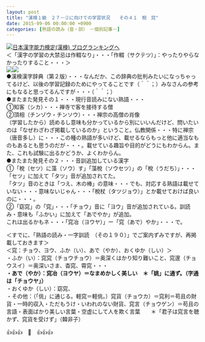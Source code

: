 ```yaml
---
layout: post
title: "漢検１級　２７－②に向けての学習状況　　その４１　梲　窕"
date: 2015-09-06 00:00:00 +0900
categories: [熟語の読み（音・訓）　－個別記事－]
---
```


[![](/syuusyuu9701/assets/images/漢検１級-２７－②に向けての学習状況-その４１-梲-窕-br_c_3028_1.gif)](http://blog.with2.net/link.php?1659096:3028 "日本漢字能力検定(漢検) ブログランキングへ")[日本漢字能力検定(漢検) ブログランキングへ](http://blog.with2.net/link.php?1659096:3028)  
＜「漢字の学習の大禁忌は作輟なり」・・・「作輟（サクテツ）」：やったりやらなかったりすること・・・＞  
![](/syuusyuu9701/assets/images/漢検１級-２７－②に向けての学習状況-その４１-梲-窕-168d39b2bb0b15d972ca13f82aca9e7c.jpg)![](/syuusyuu9701/assets/images/漢検１級-２７－②に向けての学習状況-その４１-梲-窕-d4c16e63c256b1f67b1a6e820ab7dfea.jpg)  
●漢検漢字辞典（第２版）・・・なんだか、この辞典の批判みたいになっちゃってるけど、以後の学習記録のためにやってることです（＾＾；）みなさんの参考にもなると思ってるんですが・・・（＾＾；）  
●またまた発見その１・・・現行音読みにない熟語・・・  
①知客（シカ）・・・禅寺で客を接待する僧  
②頂相（チンゾウ・チンソウ）・・・禅宗の高僧の肖像  
（学習したから）読めるし意味も分かっているから別にいいんだけど、問いたいのは「なぜわざわざ掲載しているのか」ということ。仏教関係・・・特に禅宗（唐音多し）に・・・この種の熟語が多いけど、載せるならもっと他に適当なものもあるとも思うのだが・・・。載せている趣旨や目的がどうにもわからん。また、これも試験に出るかどうか、よくわからん。  
●またまた発見その２・・・音訓追加している漢字  
①「梲（セツ）に藻（ソウ）す」「藻梲（ソウセツ）」の「梲（うだち）」・・・「セツ」に加えて「タツ」音が追加されてた。  
「タツ」音のときは「つえ、木の棒」の意味・・・でも、対応する熟語は載せていない・・・意味ないじゃん・・・「梲杖（タツジョウ）」とか載せておけば良いのに・・・。  
②「窈窕」の「窕」・・・「チョウ」音に「ヨウ」音が追加されている。訓読み・意味も「ふかい」に加えて「あでやか」が追加。  
これは出るかもネ・・・「窕冶（ヨウヤ）」ー「窕（あで）やか」・・・で。  
  
＜すでに、「熟語の読み・一字訓読　（その１９０）」でご案内ずみですが、再掲載しておきます＞  
＜窕：チョウ、ヨウ、ふか（い）、あで（やか）、おくゆか（しい）＞  
・ふか（い）：窕窕（チョウチョウ）＝奥深くはかり知り難いこと、窕邃（チョウスイ）＝奥深いさま、杳窕、霄窕・・・  
**・あで（やか）：窕冶（ヨウヤ）＝なまめかしく美しい　＊「姚」に通ず。（字通は「チョウヤ」）**  
・おくゆか（しい）：窈窕、　  
・その他：（「佻」に通じる。軽窕＝軽佻。）窕貨（チョウカ）＝窕利＝苟且の財貨・一時的収入・ただもうけ・いわれのない財貨、窕言（チョウゲン）＝苟且の言語・表面ばかり美しい言葉・空虚にして人を欺く言葉　　＊「君子は窕言を聴かず、窕貨を受けず」（韓非子）  
  
👍👍👍　🐑　👍👍👍